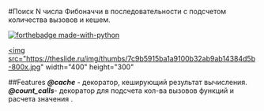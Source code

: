 #Поиск N числа Фибоначчи в последовательности с подсчетом количества вызовов и кешем.

[![forthebadge made-with-python](http://ForTheBadge.com/images/badges/made-with-python.svg)](#)

<a href="#"><img src="https://theslide.ru/img/thumbs/7c9b5915ba1a9100b32ab9ab14384d5b-800x.jpg" width="400" height="300"</a>

##Features
***@cache***  -  декоратор, кеширующий результат вычисления.
***@count_calls***- декоратор для подсчета кол-ва вызовов функций и расчета значения .